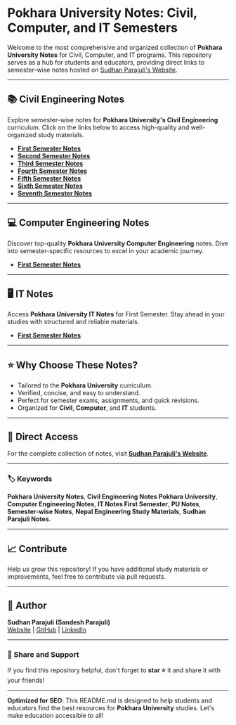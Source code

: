 # Pokhara University Notes: Civil, Computer, and IT Semesters

Welcome to the most comprehensive and organized collection of **Pokhara University Notes** for Civil, Computer, and IT programs. This repository serves as a hub for students and educators, providing direct links to semester-wise notes hosted on [Sudhan Parajuli's Website](https://sudhanparajuli.com.np).

---

## 📚 Civil Engineering Notes
Explore semester-wise notes for **Pokhara University's Civil Engineering** curriculum. Click on the links below to access high-quality and well-organized study materials.

- **[First Semester Notes](https://sudhanparajuli.com.np/pokharauniversity/notes/Civil/First)**
- **[Second Semester Notes](https://sudhanparajuli.com.np/pokharauniversity/notes/Civil/Second)**
- **[Third Semester Notes](https://sudhanparajuli.com.np/pokharauniversity/notes/Civil/Third)**
- **[Fourth Semester Notes](https://sudhanparajuli.com.np/pokharauniversity/notes/Civil/Fourth)**
- **[Fifth Semester Notes](https://sudhanparajuli.com.np/pokharauniversity/notes/Civil/Fifth)**
- **[Sixth Semester Notes](https://sudhanparajuli.com.np/pokharauniversity/notes/Civil/Sixth)**
- **[Seventh Semester Notes](https://sudhanparajuli.com.np/pokharauniversity/notes/Civil/Seventh)**

---

## 💻 Computer Engineering Notes
Discover top-quality **Pokhara University Computer Engineering** notes. Dive into semester-specific resources to excel in your academic journey.

- **[First Semester Notes](https://sudhanparajuli.com.np/pokharauniversity/notes/Computer/First)**

---

## 🖥️ IT Notes
Access **Pokhara University IT Notes** for First Semester. Stay ahead in your studies with structured and reliable materials.

- **[First Semester Notes](https://sudhanparajuli.com.np/pokharauniversity/notes/IT/First)**

---

## ⭐ Why Choose These Notes?
- Tailored to the **Pokhara University** curriculum.
- Verified, concise, and easy to understand.
- Perfect for semester exams, assignments, and quick revisions.
- Organized for **Civil**, **Computer**, and **IT** students.

---

## 🔗 Direct Access
For the complete collection of notes, visit **[Sudhan Parajuli's Website](https://sudhanparajuli.com.np/pokharauniversity/notes)**.

---

### 🏷️ Keywords
**Pokhara University Notes**, **Civil Engineering Notes Pokhara University**, **Computer Engineering Notes**, **IT Notes First Semester**, **PU Notes**, **Semester-wise Notes**, **Nepal Engineering Study Materials**, **Sudhan Parajuli Notes**.

---

## 📈 Contribute
Help us grow this repository! If you have additional study materials or improvements, feel free to contribute via pull requests.

---

## 👤 Author
**Sudhan Parajuli (Sandesh Parajuli)**  
[Website](https://sudhanparajuli.com.np) | [GitHub](https://github.com/yourusername) | [LinkedIn](https://www.linkedin.com/in/sudhan-parajuli)

---

### 📢 Share and Support
If you find this repository helpful, don't forget to **star ⭐** it and share it with your friends!

---

**Optimized for SEO**: This README.md is designed to help students and educators find the best resources for **Pokhara University** studies. Let's make education accessible to all!
